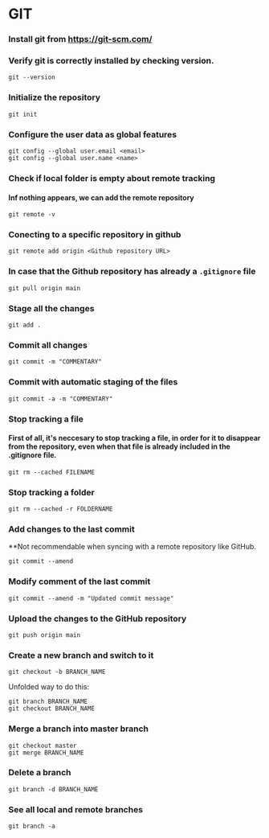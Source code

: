 # GIT

### Install git from https://git-scm.com/

### Verify git is correctly installed by checking version.
```
git --version
```

### Initialize the repository
```
git init
```

### Configure the user data as global features
```
git config --global user.email <email>
git config --global user.name <name>
```

### Check if local folder is empty about remote tracking
#### Inf nothing appears, we can add the remote repository
```
git remote -v
```

### Conecting to a specific repository in github
```
git remote add origin <Github repository URL>
```

### In case that the Github repository has already a `.gitignore` file
```
git pull origin main
```

### Stage all the changes 
```
git add .
```

### Commit all changes
```
git commit -m "COMMENTARY"
```

### Commit with automatic staging of the files
```
git commit -a -m "COMMENTARY"
```

### Stop tracking a file
#### First of all, it's neccesary to stop tracking a file, in order for it to disappear from the repository, even when that file is already included in the .gitignore file.
```
git rm --cached FILENAME
```

### Stop tracking a folder
```
git rm --cached -r FOLDERNAME
```

### Add changes to the last commit 
**Not recommendable when syncing with a remote repository like GitHub.
```
git commit --amend
```
### Modify comment of the last commit 
```
git commit --amend -m "Updated commit message"
```

### Upload the changes to the GitHub repository
```
git push origin main
```

### Create a new branch and switch to it
```
git checkout -b BRANCH_NAME
```
Unfolded way to do this:
```
git branch BRANCH_NAME
git checkout BRANCH_NAME
```

### Merge a branch into master branch
```
git checkout master
git merge BRANCH_NAME
```

### Delete a branch
```
git branch -d BRANCH_NAME
```

### See all local and remote branches
```
git branch -a
```
